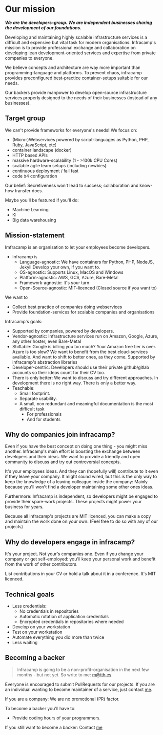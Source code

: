 # Our mission

***We are the developers-group.  We are independent businesses sharing the development of our
foundations.***

Developing and maintaining highly scalable infrastructure services is 
a difficult and expensive but vital task for modern organisations. Infracamp's mission
is to provide professional exchange and collaboration on developing 
lean development-oriented services and expertise from private companies to
everyone.

We believe concepts and architecture are way more important than programming-language
and platforms. To prevent chaos, infracamp provides preconfigured best-practice 
container-setups suitable for our needs. 

Our backers provide manpower to develop open-source infrastructure services
properly designed to the needs of their businesses (instead of any businesses).

## Target group

We can't provide frameworks for everyone's needs! We focus on:

- (Micro-)Webservices powered by script-languages as Python, PHP, Ruby, JavaScript, etc)
- container landscape (docker)
- HTTP based APIs
- massive hardware-scalability (1 - >100k CPU Cores)
- scalable agile team setups (including newbies)
- continuous deployment / fail fast
- code b4 configuration

Our belief: Secretiveness won't lead to success; collaboration and
know-how transfer does.

Maybe you'll be featured if you'll do:

- Machine Learning
- KI
- Big data warehousing

## Mission-statement

Imfracamp is an organisation to let your employees become developers.

- Infracamp is
    - Language-agnostic: We have containers for Python, PHP, NodeJS, Jekyll
      Develop your own, if you want to.
    - OS-agnostic: Supports Linux, MacOS and Windows
    - Platform-agnostic: AWS, GCS, Azure, Bare-Metal
    - Framework-agnostic: It's your turn
    - Open-Source-agnostic: MIT-licenced (Closed source if you want to)

We want to
- Collect best practice of companies doing webservices
- Provide foundation-services for scalable companies and organisations
     

Infracamp's goals:

- Supported by companies, powered by developers. 
- Vendor-agnostic: Infrastructure services run on Amazon, Google, Azure, any other hoster, 
  even Bare-Metal
- Shiftable: Google is billing you too much? Your Amazon free tier is over. Azure
  is too slow? We want to benefit from the best cloud-services available. And
  want to shift to better ones, as they come. Supported by infracamp's abstraction
  libraries
- Developer-centric: Developers should use their private github/gitlab accounts so their
  ideas count for their CV too.
- There is only better: We want to discuss and try different approaches. In development
  there is no right way. There is only a better way.
- Teachable: 
    - Small footprint.
    - Separate usability.
    - A small, non redundant and meaningful documentation is the most difficult task
        - For professionals
        - And for students


## Why do companies join infracamp?

Even if you have the best concept on doing one thing - you might miss another. Infracamp's
main effort is boosting the exchange between developers and their ideas. We want to provide
a friendly and open community to discuss and try out controversial concepts.

It's your employees ideas. And they can (hopefully will) contribute to it even if they leave
your company. It might sound wired, but this is the only way to keep the knowledge of a leaving
colleague inside the company: Mainly because you'll won't find a developer maintaining some other ones ideas.

Furthermore: Infracamp is independent, so developers might be engaged to provide 
their spare-work projects. These projects might power your business for years.

Because all infracamp's projects are MIT licenced, you can make a copy and maintain the work
done on your own. (Feel free to do so with any of our projects)

## Why do developers engage in infracamp? 

It's your project. Not your's companies one. Even if you change your company or get
self-employed: you'll keep your personal work and benefit from the work of other contributors.

List contributions in your CV or hold a talk about it in a conference. It's MIT licenced. 



## Technical goals

- Less credentials: 
    - No credentials in repositories
    - Automatic rotation of application credentials
    - Encrypted credentials in repositories where needed
- Develop on your workstation
- Test on your workstation
- Automate everything you did more than twice
- Less waiting

## Becoming a backer

> Infracamp is going to be a non-profit-organisation in the next few months - but not yet. So
> write to me: m@tth.es

Everyone is encouraged to submit PullRequests for our projects. If you are an individual wanting to 
become maintainer of a service, just contact [me](/about.html).

If you are a company: We are no promotional (PR) factor.

To become a backer you'll have to:
- Provide coding hours of your programmers.

If you still want to become a backer: Contact [me](/about.html)